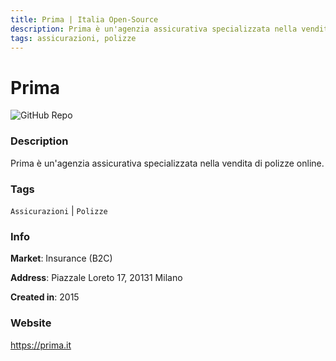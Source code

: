 ```yaml
---
title: Prima | Italia Open-Source
description: Prima è un'agenzia assicurativa specializzata nella vendita di polizze online.
tags: assicurazioni, polizze
---
```

        

# Prima

![GitHub Repo](https://img.shields.io/static/v1?label=category&message=companies&color=green)

### Description

Prima è un'agenzia assicurativa specializzata nella vendita di polizze online.

### Tags

`Assicurazioni` | `Polizze`

### Info

**Market**: Insurance (B2C)

**Address**: Piazzale Loreto 17, 20131 Milano

**Created in**: 2015

### Website

https://prima.it